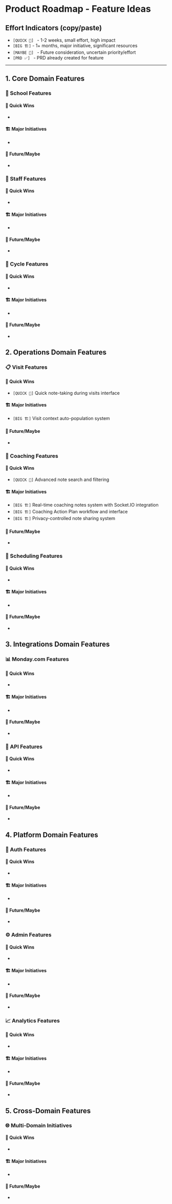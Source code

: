 # Product Roadmap - Feature Ideas

## Effort Indicators (copy/paste)
- `[QUICK 📸] ` - 1-2 weeks, small effort, high impact
- `[BIG 🏗️]` - 1+ months, major initiative, significant resources
- `[MAYBE 💭] ` - Future consideration, uncertain priority/effort
- `[PRD ✅] ` - PRD already created for feature

---

<section id="1-core">

## 1. Core Domain Features

### 🏫 School Features
#### 📸 Quick Wins 
- 

#### 🏗️ Major Initiatives  
- 

#### 💭 Future/Maybe
- 

### 👥 Staff Features
#### 📸 Quick Wins
- 

#### 🏗️ Major Initiatives  
- 

#### 💭 Future/Maybe
- 

### 🔄 Cycle Features
#### 📸 Quick Wins
- 

#### 🏗️ Major Initiatives  
- 

#### 💭 Future/Maybe
- 

</section>

<section id="2-operations">

## 2. Operations Domain Features

### 📋 Visit Features
#### 📸 Quick Wins
- `[QUICK 📸]` Quick note-taking during visits interface

#### 🏗️ Major Initiatives  
- `[BIG 🏗️]` Visit context auto-population system

#### 💭 Future/Maybe
- 

### 🎯 Coaching Features
#### 📸 Quick Wins
- `[QUICK 📸]` Advanced note search and filtering

#### 🏗️ Major Initiatives  
- `[BIG 🏗️]` Real-time coaching notes system with Socket.IO integration
- `[BIG 🏗️]` Coaching Action Plan workflow and interface
- `[BIG 🏗️]` Privacy-controlled note sharing system

#### 💭 Future/Maybe
- 

### 📅 Scheduling Features
#### 📸 Quick Wins
- 

#### 🏗️ Major Initiatives  
- 

#### 💭 Future/Maybe
- 

</section>

<section id="3-integrations">

## 3. Integrations Domain Features

### 📊 Monday.com Features
#### 📸 Quick Wins
- 

#### 🏗️ Major Initiatives  
- 

#### 💭 Future/Maybe
- 

### 🔌 API Features
#### 📸 Quick Wins
- 

#### 🏗️ Major Initiatives  
- 

#### 💭 Future/Maybe
- 

</section>

<section id="4-platform">

## 4. Platform Domain Features

### 🔐 Auth Features
#### 📸 Quick Wins
- 

#### 🏗️ Major Initiatives  
- 

#### 💭 Future/Maybe
- 

### ⚙️ Admin Features
#### 📸 Quick Wins
- 

#### 🏗️ Major Initiatives  
- 

#### 💭 Future/Maybe
- 

### 📈 Analytics Features
#### 📸 Quick Wins
- 

#### 🏗️ Major Initiatives  
- 

#### 💭 Future/Maybe
- 

</section>

<section id="5-cross-domain">

## 5. Cross-Domain Features

### 🌐 Multi-Domain Initiatives
#### 📸 Quick Wins
- 

#### 🏗️ Major Initiatives  
- 

#### 💭 Future/Maybe
- 

</section>